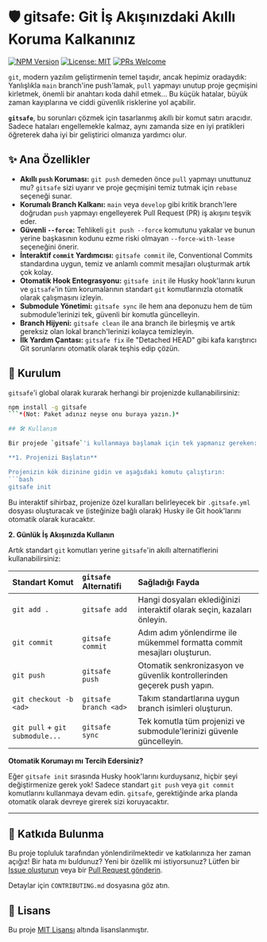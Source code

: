 # 🛡️ gitsafe: Git İş Akışınızdaki Akıllı Koruma Kalkanınız

[![NPM Version](https://img.shields.io/npm/v/gitsafe-cli.svg)](https://www.npmjs.com/package/gitsafe)
[![License: MIT](https://img.shields.io/badge/License-MIT-yellow.svg)](https://opensource.org/licenses/MIT)
[![PRs Welcome](https://img.shields.io/badge/PRs-welcome-brightgreen.svg)](CONTRIBUTING.md)

`git`, modern yazılım geliştirmenin temel taşıdır, ancak hepimiz oradaydık: Yanlışlıkla `main` branch'ine push'lamak, `pull` yapmayı unutup proje geçmişini kirletmek, önemli bir anahtarı koda dahil etmek... Bu küçük hatalar, büyük zaman kayıplarına ve ciddi güvenlik risklerine yol açabilir.

**`gitsafe`**, bu sorunları çözmek için tasarlanmış akıllı bir komut satırı aracıdır. Sadece hataları engellemekle kalmaz, aynı zamanda size en iyi pratikleri öğreterek daha iyi bir geliştirici olmanıza yardımcı olur.

## ✨ Ana Özellikler

*   **Akıllı `push` Koruması:** `git push` demeden önce `pull` yapmayı unuttunuz mu? `gitsafe` sizi uyarır ve proje geçmişini temiz tutmak için `rebase` seçeneği sunar.
*   **Korumalı Branch Kalkanı:** `main` veya `develop` gibi kritik branch'lere doğrudan `push` yapmayı engelleyerek Pull Request (PR) iş akışını teşvik eder.
*   **Güvenli `--force`:** Tehlikeli `git push --force` komutunu yakalar ve bunun yerine başkasının kodunu ezme riski olmayan `--force-with-lease` seçeneğini önerir.
*   **İnteraktif `commit` Yardımcısı:** `gitsafe commit` ile, Conventional Commits standardına uygun, temiz ve anlamlı commit mesajları oluşturmak artık çok kolay.
*   **Otomatik Hook Entegrasyonu:** `gitsafe init` ile Husky hook'larını kurun ve `gitsafe`'in tüm korumalarının standart `git` komutlarınızla otomatik olarak çalışmasını izleyin.
*   **Submodule Yönetimi:** `gitsafe sync` ile hem ana deponuzu hem de tüm submodule'lerinizi tek, güvenli bir komutla güncelleyin.
*   **Branch Hijyeni:** `gitsafe clean` ile ana branch ile birleşmiş ve artık gereksiz olan lokal branch'lerinizi kolayca temizleyin.
*   **İlk Yardım Çantası:** `gitsafe fix` ile "Detached HEAD" gibi kafa karıştırıcı Git sorunlarını otomatik olarak teşhis edip çözün.

## 🚀 Kurulum

`gitsafe`'i global olarak kurarak herhangi bir projenizde kullanabilirsiniz:

```bash
npm install -g gitsafe
```*(Not: Paket adınız neyse onu buraya yazın.)*

## 🛠️ Kullanım

Bir projede `gitsafe`'i kullanmaya başlamak için tek yapmanız gereken:

**1. Projenizi Başlatın**

Projenizin kök dizinine gidin ve aşağıdaki komutu çalıştırın:
```bash
gitsafe init
```
Bu interaktif sihirbaz, projenize özel kuralları belirleyecek bir `.gitsafe.yml` dosyası oluşturacak ve (isteğinize bağlı olarak) Husky ile Git hook'larını otomatik olarak kuracaktır.

**2. Günlük İş Akışınızda Kullanın**

Artık standart `git` komutları yerine `gitsafe`'in akıllı alternatiflerini kullanabilirsiniz:

| Standart Komut | `gitsafe` Alternatifi | Sağladığı Fayda |
| :--- | :--- | :--- |
| `git add .` | `gitsafe add` | Hangi dosyaları eklediğinizi interaktif olarak seçin, kazaları önleyin. |
| `git commit` | `gitsafe commit` | Adım adım yönlendirme ile mükemmel formatta commit mesajları oluşturun. |
| `git push` | `gitsafe push` | Otomatik senkronizasyon ve güvenlik kontrollerinden geçerek push yapın. |
| `git checkout -b <ad>` | `gitsafe branch <ad>` | Takım standartlarına uygun branch isimleri oluşturun. |
| `git pull` + `git submodule...`| `gitsafe sync` | Tek komutla tüm projenizi ve submodule'lerinizi güvenle güncelleyin. |

**Otomatik Korumayı mı Tercih Edersiniz?**

Eğer `gitsafe init` sırasında Husky hook'larını kurduysanız, hiçbir şeyi değiştirmenize gerek yok! Sadece standart `git push` veya `git commit` komutlarını kullanmaya devam edin. `gitsafe`, gerektiğinde arka planda otomatik olarak devreye girerek sizi koruyacaktır.

---

## 🤝 Katkıda Bulunma

Bu proje topluluk tarafından yönlendirilmektedir ve katkılarınıza her zaman açığız! Bir hata mı buldunuz? Yeni bir özellik mi istiyorsunuz? Lütfen bir [Issue oluşturun](https://github.com/kullanici-adiniz/gitsafe/issues) veya bir [Pull Request gönderin](https://github.com/kullanici-adiniz/gitsafe/pulls).

Detaylar için `CONTRIBUTING.md` dosyasına göz atın.

## 📄 Lisans

Bu proje [MIT Lisansı](LICENSE) altında lisanslanmıştır.